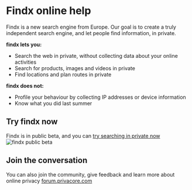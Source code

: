# Findx online help
Findx is a new search engine from Europe. Our goal is to create a truly independent search engine, and let people find information, in private.

**findx lets you:**

- Search the web in private, without collecting data about your online activities
- Search for products, images and videos in private
- Find locations and plan routes in private  

**findx does not:**

- Profile your behaviour by collecting IP addresses or device information
- Know what you did last summer

## Try findx now 
Findx is in public beta, and you can [try searching in private now](https://www.findx.com/)
![findx public beta](https://www.privacore.com/wp-content/uploads/2017/03/MAIL_findx-confirm_mail-880x440.png)



## Join the conversation 
You can also join the community, give feedback and learn more about online privacy 
[forum.privacore.com](https://forum.privacore.com/)
